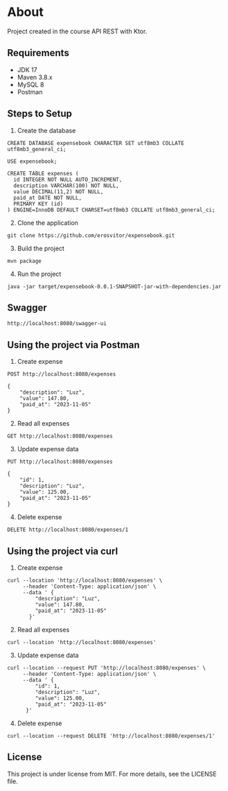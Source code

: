 # About
Project created in the course API REST with Ktor.

## Requirements
* JDK 17
* Maven 3.8.x
* MySQL 8
* Postman

## Steps to Setup
1. Create the database
```
CREATE DATABASE expensebook CHARACTER SET utf8mb3 COLLATE utf8mb3_general_ci;

USE expensebook;

CREATE TABLE expenses (
  id INTEGER NOT NULL AUTO_INCREMENT,
  description VARCHAR(100) NOT NULL,
  value DECIMAL(11,2) NOT NULL,
  paid_at DATE NOT NULL,
  PRIMARY KEY (id)
) ENGINE=InnoDB DEFAULT CHARSET=utf8mb3 COLLATE utf8mb3_general_ci;

```

2. Clone the application
```
git clone https://github.com/erosvitor/expensebook.git
```

3. Build the project
```
mvn package
```

4. Run the project
```
java -jar target/expensebook-0.0.1-SNAPSHOT-jar-with-dependencies.jar
```

## Swagger
```
http://localhost:8080/swagger-ui
```

## Using the project via Postman
1. Create expense
```
POST http://localhost:8080/expenses

{
    "description": "Luz",
    "value": 147.80,
    "paid_at": "2023-11-05"
}
```

2. Read all expenses
```
GET http://localhost:8080/expenses
```

3. Update expense data
```
PUT http://localhost:8080/expenses

{
    "id": 1,
    "description": "Luz",
    "value": 125.00,
    "paid_at": "2023-11-05"
}
```

4. Delete expense
```
DELETE http://localhost:8080/expenses/1
```

## Using the project via curl
1. Create expense
```
curl --location 'http://localhost:8080/expenses' \
     --header 'Content-Type: application/json' \
     --data ' {
         "description": "Luz",
         "value": 147.80,
         "paid_at": "2023-11-05"
       }'
```

2. Read all expenses
```
curl --location 'http://localhost:8080/expenses'
```

3. Update expense data
```
curl --location --request PUT 'http://localhost:8080/expenses' \
     --header 'Content-Type: application/json' \
     --data ' {
         "id": 1,
         "description": "Luz",
         "value": 125.00,
         "paid_at": "2023-11-05"
      }'
```

4. Delete expense
```
curl --location --request DELETE 'http://localhost:8080/expenses/1'
```

## License
This project is under license from MIT. For more details, see the LICENSE file.
